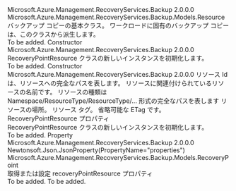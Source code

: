 <Type Name="RecoveryPointResource" FullName="Microsoft.Azure.Management.RecoveryServices.Backup.Models.RecoveryPointResource">
  <TypeSignature Language="C#" Value="public class RecoveryPointResource : Microsoft.Azure.Management.RecoveryServices.Backup.Models.Resource" />
  <TypeSignature Language="ILAsm" Value=".class public auto ansi beforefieldinit RecoveryPointResource extends Microsoft.Azure.Management.RecoveryServices.Backup.Models.Resource" />
  <TypeSignature Language="DocId" Value="T:Microsoft.Azure.Management.RecoveryServices.Backup.Models.RecoveryPointResource" />
  <TypeSignature Language="VB.NET" Value="Public Class RecoveryPointResource&#xA;Inherits Resource" />
  <TypeSignature Language="F#" Value="type RecoveryPointResource = class&#xA;    inherit Resource" />
  <AssemblyInfo>
    <AssemblyName>Microsoft.Azure.Management.RecoveryServices.Backup</AssemblyName>
    <AssemblyVersion>2.0.0.0</AssemblyVersion>
  </AssemblyInfo>
  <Base>
    <BaseTypeName>Microsoft.Azure.Management.RecoveryServices.Backup.Models.Resource</BaseTypeName>
  </Base>
  <Interfaces />
  <Docs>
    <summary>
            バックアップ コピーの基本クラス。 ワークロードに固有のバックアップ コピーは、このクラスから派生します。
            </summary>
    <remarks>To be added.</remarks>
  </Docs>
  <Members>
    <Member MemberName=".ctor">
      <MemberSignature Language="C#" Value="public RecoveryPointResource ();" />
      <MemberSignature Language="ILAsm" Value=".method public hidebysig specialname rtspecialname instance void .ctor() cil managed" />
      <MemberSignature Language="DocId" Value="M:Microsoft.Azure.Management.RecoveryServices.Backup.Models.RecoveryPointResource.#ctor" />
      <MemberSignature Language="VB.NET" Value="Public Sub New ()" />
      <MemberType>Constructor</MemberType>
      <AssemblyInfo>
        <AssemblyName>Microsoft.Azure.Management.RecoveryServices.Backup</AssemblyName>
        <AssemblyVersion>2.0.0.0</AssemblyVersion>
      </AssemblyInfo>
      <Parameters />
      <Docs>
        <summary>
            RecoveryPointResource クラスの新しいインスタンスを初期化します。
            </summary>
        <remarks>To be added.</remarks>
      </Docs>
    </Member>
    <Member MemberName=".ctor">
      <MemberSignature Language="C#" Value="public RecoveryPointResource (string id = null, string name = null, string type = null, string location = null, System.Collections.Generic.IDictionary&lt;string,string&gt; tags = null, string eTag = null, Microsoft.Azure.Management.RecoveryServices.Backup.Models.RecoveryPoint properties = null);" />
      <MemberSignature Language="ILAsm" Value=".method public hidebysig specialname rtspecialname instance void .ctor(string id, string name, string type, string location, class System.Collections.Generic.IDictionary`2&lt;string, string&gt; tags, string eTag, class Microsoft.Azure.Management.RecoveryServices.Backup.Models.RecoveryPoint properties) cil managed" />
      <MemberSignature Language="DocId" Value="M:Microsoft.Azure.Management.RecoveryServices.Backup.Models.RecoveryPointResource.#ctor(System.String,System.String,System.String,System.String,System.Collections.Generic.IDictionary{System.String,System.String},System.String,Microsoft.Azure.Management.RecoveryServices.Backup.Models.RecoveryPoint)" />
      <MemberSignature Language="VB.NET" Value="Public Sub New (Optional id As String = null, Optional name As String = null, Optional type As String = null, Optional location As String = null, Optional tags As IDictionary(Of String, String) = null, Optional eTag As String = null, Optional properties As RecoveryPoint = null)" />
      <MemberSignature Language="F#" Value="new Microsoft.Azure.Management.RecoveryServices.Backup.Models.RecoveryPointResource : string * string * string * string * System.Collections.Generic.IDictionary&lt;string, string&gt; * string * Microsoft.Azure.Management.RecoveryServices.Backup.Models.RecoveryPoint -&gt; Microsoft.Azure.Management.RecoveryServices.Backup.Models.RecoveryPointResource" Usage="new Microsoft.Azure.Management.RecoveryServices.Backup.Models.RecoveryPointResource (id, name, type, location, tags, eTag, properties)" />
      <MemberType>Constructor</MemberType>
      <AssemblyInfo>
        <AssemblyName>Microsoft.Azure.Management.RecoveryServices.Backup</AssemblyName>
        <AssemblyVersion>2.0.0.0</AssemblyVersion>
      </AssemblyInfo>
      <Parameters>
        <Parameter Name="id" Type="System.String" />
        <Parameter Name="name" Type="System.String" />
        <Parameter Name="type" Type="System.String" />
        <Parameter Name="location" Type="System.String" />
        <Parameter Name="tags" Type="System.Collections.Generic.IDictionary&lt;System.String,System.String&gt;" />
        <Parameter Name="eTag" Type="System.String" />
        <Parameter Name="properties" Type="Microsoft.Azure.Management.RecoveryServices.Backup.Models.RecoveryPoint" />
      </Parameters>
      <Docs>
        <param name="id">リソース Id は、リソースへの完全なパスを表します。</param>
        <param name="name">リソースに関連付けられているリソースの名前です。</param>
        <param name="type">リソースの種類は Namespace/ResourceType/ResourceType/... 形式の完全なパスを表します</param>
        <param name="location">リソースの場所。</param>
        <param name="tags">リソース タグ。</param>
        <param name="eTag">省略可能な ETag です。</param>
        <param name="properties">RecoveryPointResource プロパティ</param>
        <summary>
            RecoveryPointResource クラスの新しいインスタンスを初期化します。
            </summary>
        <remarks>To be added.</remarks>
      </Docs>
    </Member>
    <Member MemberName="Properties">
      <MemberSignature Language="C#" Value="public Microsoft.Azure.Management.RecoveryServices.Backup.Models.RecoveryPoint Properties { get; set; }" />
      <MemberSignature Language="ILAsm" Value=".property instance class Microsoft.Azure.Management.RecoveryServices.Backup.Models.RecoveryPoint Properties" />
      <MemberSignature Language="DocId" Value="P:Microsoft.Azure.Management.RecoveryServices.Backup.Models.RecoveryPointResource.Properties" />
      <MemberSignature Language="VB.NET" Value="Public Property Properties As RecoveryPoint" />
      <MemberSignature Language="F#" Value="member this.Properties : Microsoft.Azure.Management.RecoveryServices.Backup.Models.RecoveryPoint with get, set" Usage="Microsoft.Azure.Management.RecoveryServices.Backup.Models.RecoveryPointResource.Properties" />
      <MemberType>Property</MemberType>
      <AssemblyInfo>
        <AssemblyName>Microsoft.Azure.Management.RecoveryServices.Backup</AssemblyName>
        <AssemblyVersion>2.0.0.0</AssemblyVersion>
      </AssemblyInfo>
      <Attributes>
        <Attribute>
          <AttributeName>Newtonsoft.Json.JsonProperty(PropertyName="properties")</AttributeName>
        </Attribute>
      </Attributes>
      <ReturnValue>
        <ReturnType>Microsoft.Azure.Management.RecoveryServices.Backup.Models.RecoveryPoint</ReturnType>
      </ReturnValue>
      <Docs>
        <summary>
            取得または設定 recoveryPointResource プロパティ
            </summary>
        <value>To be added.</value>
        <remarks>To be added.</remarks>
      </Docs>
    </Member>
  </Members>
</Type>